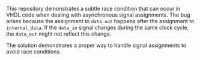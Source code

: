 This repository demonstrates a subtle race condition that can occur in VHDL code when dealing with asynchronous signal assignments. The bug arises because the assignment to `data_out` happens after the assignment to `internal_data`. If the `data_in` signal changes during the same clock cycle, the `data_out` might not reflect this change.

The solution demonstrates a proper way to handle signal assignments to avoid race conditions.